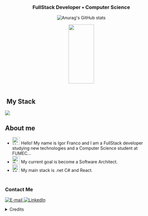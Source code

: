 <h3 align="center">
  FullStack Developer • Computer Science
</h3>

<div align='center'>

<div align="center">  
  
  ![Anurag's GitHub stats](https://github-readme-stats.vercel.app/api?username=GiroFC&hide=contribs,prs)
  
  <img width="41%" height="195px" src="https://github-readme-stats.vercel.app/api/top-langs/?username=GiroFC&layout=compact&title_color=80F7D4&text_color=fff&bg_color=0d1117&border_color=fff0" />
  
</div>

</div>


<div><br />

## &nbsp;My Stack

<img src="https://skillicons.dev/icons?i=vscode,html,css,js,cs,ts,react,git,github&theme=dark" />

## About me

- <img src="https://raw.githubusercontent.com/Tarikul-Islam-Anik/Animated-Fluent-Emojis/master/Emojis/Hand%20gestures/Hand%20with%20Fingers%20Splayed%20Light%20Skin%20Tone.png" alt="Hand with Fingers Splayed Light Skin Tone" width="25" height="25" /> Hello! My name is Igor Franco and I am a FullStack developer studying new technologies and a Computer Science student at FUMEC... <br />
- <img src="https://raw.githubusercontent.com/Tarikul-Islam-Anik/Animated-Fluent-Emojis/master/Emojis/Hand%20gestures/Brain.png" alt="Brain" width="25" height="25" /> My current goal is become a Software Architect.<br />
- <img src="https://raw.githubusercontent.com/Tarikul-Islam-Anik/Animated-Fluent-Emojis/master/Emojis/People%20with%20professions/Man%20Technologist%20Light%20Skin%20Tone.png" alt="Man Technologist Light Skin Tone" width="25" height="25" /> My main stack is .net C# and React.<br />

<img src="./.github/assets/lineBar.png" width="100%" height="8px"/>

<h3>Contact Me</h3>
<div align="left">
<p>
<a href="mailto:igorfcorr@gmail.com">
<img src="https://img.shields.io/badge/-email-020114?style=for-the-badge&amp;logo=microsoft-outlook&amp;logoColor=6ED2B6&amp;color:FFF" alt="E-mail">
</a>
<a href="https://www.linkedin.com/in/igor-franco-corr%C3%AAa-7610a1234/"><img src="https://img.shields.io/badge/-LinkedIn-020114?style=for-the-badge&amp;logo=linkedin&amp;logoColor=6ED2B6&amp;color:FFF" alt="LinkedIn"></a></p>
</div>

<details align="left">
  <summary>Credits</summary> 
  - GitHub README by <a href="https://github.com/felipeAguiarCode">Felipe Aguiar - DIO</a>
  <br>
</details>
